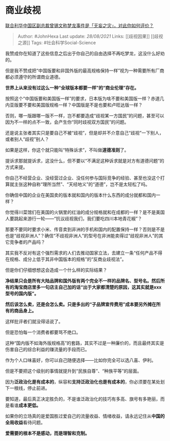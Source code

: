 # 商业歧视
[联合利华中国区副总裁曾锡文称梦龙事件是「无妄之灾」，对此你如何评价？](https://www.zhihu.com/question/477777632/answer/2086366458)

> Author: #JohnHexa 
Last update: *28/08/2021* 
Links: [[歧视因果]] [[歧视之源]]
Tags:  #社会科学Social-Science 

我赞成你在知道了这些信息之后出于你自己的自由选择不再吃梦龙，这没什么好劝的。

但是我不赞成把“中国版要和非国外版的最高规格保持一样”视为一种需要所有厂商都必须遵守的所谓商业道德。

**世界上从来没有过这么一种“全球版本都要一样”的“商业伦理”存在。**

按照这个“中国版要和美国版一样”的要求，日本版为啥不要和美国版一样？赤道几内亚版要不要和美国版规格一样？中国版是不是也要和卢旺达版一样？

否则，哪一版跟哪一版不一样，岂不都要造成“歧视某一方国民”的问题，甚至可以因为不一样的点不一致，会产生你“同时歧视双方国民”的问题。

还是说主张者其实只是要自己不被“歧视”，但是却并不介意自己“歧视”一下别人，或者别人“歧视”别人？

如果是这样，你这个就只能叫“特殊诉求”，不叫做**道德准则**了。

提诉求那就提诉求，这没什么，但不要以“不满足这种诉求就是对方有道德问题”的方式来提。

你自己不经营企业、没经营过企业、没任何参与国际竞争的经验、甚至也没这个打算就主张这种自称“理所当然”、“天经地义”的“道德”，岂不是太轻松了吗。

你确信中国的企业在美国卖的版本就和国内的版本什么东西的成分就都和国内一样？

你觉得川菜馆们在美国的火锅里的红油的成分规格就和在成都的一样？是不是美国人要跳起来游行一轮——“抗议歧视我们，我们要吃四川本地青花椒”？

那要不要同时要求小米、传音卖到非洲的手机和国内的配置保持一样？否则是不是也是“歧视非洲人”？确信“不歧视非洲人”的型号在非洲能卖得过“歧视非洲人”的其它竞争者的产品吗？

其实我不反对有这个强烈需求的人们去推动国家立法，去建立一条“任何产品不得在规格、成分上低于其非中国版本的规格”的“反商业歧视法”。

但是你们仔细想想这会造成一个什么样的实际结果？

**净结果只会是所有大陆品牌和国外版有两个完全不一样的品牌名、型号名。然后所有的淘宝商店里多一句店主自己加的话“出于大家都清楚的原因，这其实就是xxx型号的国内版”。**

**然后该怎么卖，还是会怎么卖。只是多出的“子品牌宣传费用”成本要另外摊在所有的商品身上。**

这样批评者们就没得话说了。

但是恐怕每一个消费者都要骂不绝口。

  

这种“国内版不如海外版规格高”的套路，其实不过是一种廉价的，而且最终其实是伤害自己的综合利益的赚流量的手段而已。

作为个人口味喜好，你可以自己随便选择——比如你完全可以选八喜、伊利。

但是不要把这个级别的事情就提升到“民族自尊”、“种族平等”的层面。

因为**泛政治化是有成本的**，纵容和**支持泛政治化也是有成本的**，你必须要在某处划下一根线，停止前进。

要知道，最后真正决定胜负的，不是谁泛政治化的技巧有多高、旗号有多艳丽，而是看谁**成本更低。**

如果你的立场真的是爱国胜过爱自己的流量收益、情绪收益，请永远记住从**中国的全局收益**看待问题。

**爱需要的根本不是感动，而是理智和克制。**